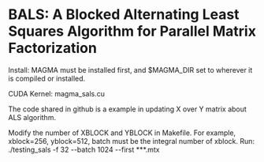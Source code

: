 # BALS: A Blocked Alternating Least Squares Algorithm for Parallel Matrix Factorization

Install: MAGMA must be installed first, and $MAGMA_DIR set to wherever it is compiled or installed.

CUDA Kernel: magma_sals.cu

The code shared in github is a example in updating X over Y matrix about ALS algorithm.

Modify the number of XBLOCK and YBLOCK in Makefile.
For example, xblock=256, yblock=512, batch must be the integral number of xblock.
Run: ./testing_sals -f 32 --batch 1024 --first ***.mtx
